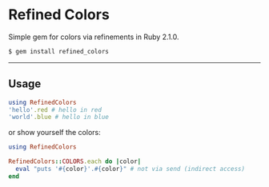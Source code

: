 # Refined Colors

Simple gem for colors via refinements in Ruby 2.1.0.

``` bash
$ gem install refined_colors
```

---

## Usage

``` ruby
using RefinedColors
'hello'.red # hello in red
'world'.blue # hello in blue
```

or show yourself the colors:

``` ruby
using RefinedColors

RefinedColors::COLORS.each do |color|
  eval "puts '#{color}'.#{color}" # not via send (indirect access)
end
```
